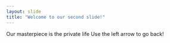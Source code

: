 ```yaml
---
layout: slide
title: "Welcome to our second slide!"
---
```

Our masterpiece is the private life
Use the left arrow to go back!
